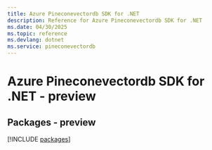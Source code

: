 ```yaml
---
title: Azure Pineconevectordb SDK for .NET
description: Reference for Azure Pineconevectordb SDK for .NET
ms.date: 04/30/2025
ms.topic: reference
ms.devlang: dotnet
ms.service: pineconevectordb
---
```

# Azure Pineconevectordb SDK for .NET - preview
## Packages - preview
[!INCLUDE [packages](pineconevectordb-index.md)]